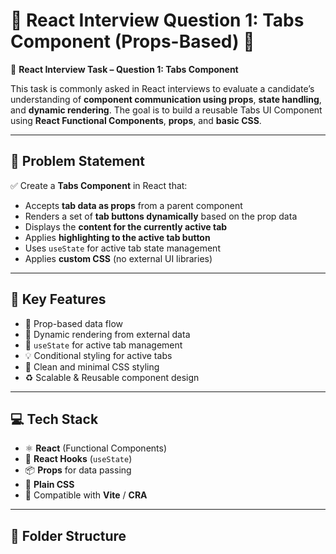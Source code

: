 # 🧩 React Interview Question 1: Tabs Component (Props-Based) 🧩

🎯 **React Interview Task – Question 1: Tabs Component**

This task is commonly asked in React interviews to evaluate a candidate’s understanding of **component communication using props**, **state handling**, and **dynamic rendering**. The goal is to build a reusable Tabs UI Component using **React Functional Components**, **props**, and **basic CSS**.

---

## 📝 Problem Statement

✅ Create a **Tabs Component** in React that:

- Accepts **tab data as props** from a parent component
- Renders a set of **tab buttons dynamically** based on the prop data
- Displays the **content for the currently active tab**
- Applies **highlighting to the active tab button**
- Uses `useState` for active tab state management
- Applies **custom CSS** (no external UI libraries)

---

## 🔑 Key Features

- 🧠 Prop-based data flow
- 🔄 Dynamic rendering from external data
- 🎯 `useState` for active tab management
- 💡 Conditional styling for active tabs
- 🎨 Clean and minimal CSS styling
- ♻️ Scalable & Reusable component design

---

## 💻 Tech Stack

- ⚛️ **React** (Functional Components)
- 🧠 **React Hooks** (`useState`)
- 📦 **Props** for data passing
- 🎨 **Plain CSS**
- 🚀 Compatible with **Vite** / **CRA**

---

## 📁 Folder Structure
